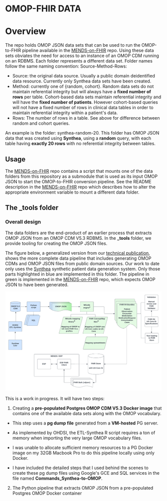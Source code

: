# OMOP-FHIR DATA

# Overview
The repo holds OMOP JSON data sets that can be used to run the OMOP-to-FHIR pipeline available in the [MENDS-on-FHIR](https://github.com/cu-dbmi/mends-on-fhir) repo. Using these data sets obviates the need for access to an instance of an OMOP CDM running on an RDBMS. Each folder represents a different data set. Folder names follow the same naming convention: Source-Method-Rows:

* Source: the original data source. Usually a public domain deidentified data resource. Currently only Synthea data sets have been created.
* Method: currently one of {random, cohort}. Random data sets do not maintain referential integrity but will always have a **fixed number of rows** per table. Cohort-based data sets maintain referential integrity and will have the **fixed number of patients**. However cohort-based queries  will not have a fixed number of rows in clinical data tables in order to maintain referential integrity within a patient's data. 
* Rows: The number of rows in a table. See above for difference between random and cohort queries.

An example is the folder: synthea-random-20. This folder has OMOP JSON data that was created using **Synthea**, using a **random** query, with each table having **exactly 20 rows** with no referential integrity between tables.

## Usage
The [MENDS-on-FHIR](https://github.com/cu-dbmi/mends-on-fhir) repo contains a script that mounts one of the data folders from this repository as a submodule that is used as its input OMOP JSON to start the OMOP-to-FHIR conversion pipeline. See the README description in the [MENDS-on-FHIR](https://github.com/cu-dbmi/mends-on-fhir) repo which describes how to alter the appropriate environment variable to mount a different data folder.

## The _tools folder
### Overall design

The data folders are the end-product of an earlier process that extracts OMOP JSON from an OMOP CDM V5.3 RDBMS. In the **_tools** folder, we provide tooling for creating the OMOP JSON files.

The figure below, a generalized version from our [technical publication](https://medrxiv.org/cgi/content/short/2023.08.09.23293900v1), shows the more complete data pipeline that includes generating OMOP CDMs and OMOP JSON files from public domain sources. Our work to date only uses the [Synthea](https://github.com/synthetichealth/synthea) synthetic patient data generation system. Only those parts highlighted in blue are implemented in this folder. The pipeline in green is implemented in the [MENDS-on-FHIR](https://github.com/cu-dbmi/mends-on-fhir) repo, which expects OMOP JSON to have been generated.


![High level processing flow](/_assets/images/MENDS-generalized.png)

This is a work in progress. It will have two steps:

1. Creating a **pre-populated Postgres OMOP CDM V5.3 Docker image** that contains one of the available data sets along with the OMOP vocabulary.
  - This step uses a **pg dump file** generated from a **VM-hosted** PG server.
  - As implemented by OHDSI, the ETL-Synthea R script requires a ton of memory when importing the very large OMOP vocabulary files. 
  - I was unable to allocate sufficient memory resources to a PG Docker image on my 32GB Macbook Pro to do this pipeline locally using only Docker. 
 
  - I have included the detailed steps that I used behind the scenes to create these pg dump files using Google's GCE and SQL services in the file named **Commands_Synthea-to-OMOP**.

2. The Python pipeline that extracts OMOP JSON from a pre-populated Postgres OMOP Docker container


